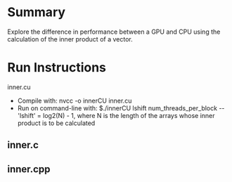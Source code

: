 # Summary
Explore the difference in performance between a GPU and CPU using the calculation of the inner product of a vector.

# Run Instructions
inner.cu
- Compile with: nvcc -o innerCU inner.cu 
- Run on command-line with: $./innerCU lshift num_threads_per_block
-- 'lshift' = log2(N) - 1, where N is the length of the arrays whose inner product is to be calculated 

inner.c
- 

inner.cpp
- 
